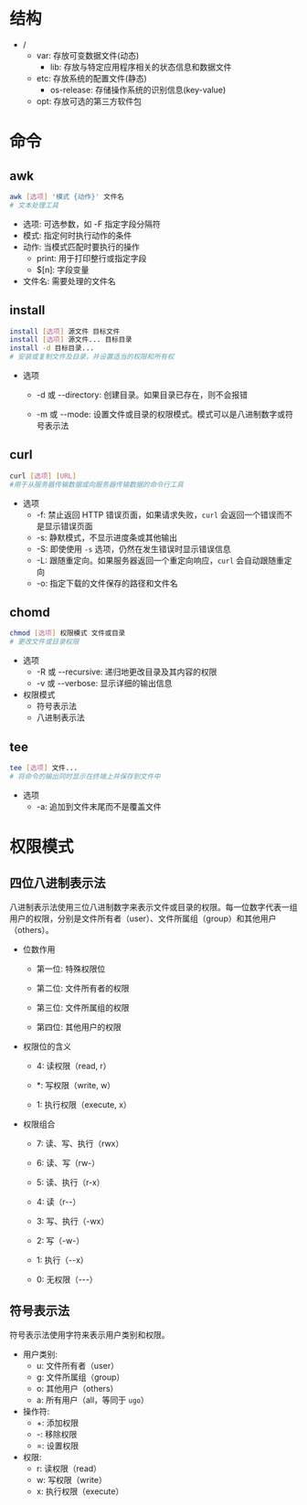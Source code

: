 # 结构

- /
  - var: 存放可变数据文件(动态)
    - lib: 存放与特定应用程序相关的状态信息和数据文件
  - etc: 存放系统的配置文件(静态)
    - os-release: 存储操作系统的识别信息(key-value)
  - opt: 存放可选的第三方软件包

# 命令

## awk

```bash
awk [选项] '模式 {动作}' 文件名
# 文本处理工具
```

- 选项: 可选参数，如 -F 指定字段分隔符
- 模式: 指定何时执行动作的条件
- 动作: 当模式匹配时要执行的操作
  - print: 用于打印整行或指定字段
  - $[n]: 字段变量
- 文件名: 需要处理的文件名

## install

```bash
install [选项] 源文件 目标文件
install [选项] 源文件... 目标目录
install -d 目标目录...
# 安装或复制文件及目录，并设置适当的权限和所有权
```

- 选项

  - -d 或 --directory: 创建目录。如果目录已存在，则不会报错

  - -m 或 --mode: 设置文件或目录的权限模式。模式可以是八进制数字或符号表示法

## curl

```bash
curl [选项] [URL]
#用于从服务器传输数据或向服务器传输数据的命令行工具
```

- 选项
  - -f: 禁止返回 HTTP 错误页面，如果请求失败，`curl` 会返回一个错误而不是显示错误页面
  - -s: 静默模式，不显示进度条或其他输出
  - -S: 即使使用 `-s` 选项，仍然在发生错误时显示错误信息
  - -L: 跟随重定向。如果服务器返回一个重定向响应，`curl` 会自动跟随重定向
  - -o: 指定下载的文件保存的路径和文件名

## chomd

```bash
chmod [选项] 权限模式 文件或目录
# 更改文件或目录权限
```

- 选项
  - -R 或 --recursive: 递归地更改目录及其内容的权限
  - -v 或 --verbose: 显示详细的输出信息
- 权限模式
  - 符号表示法
  - 八进制表示法

## tee

```bash
tee [选项] 文件...
# 将命令的输出同时显示在终端上并保存到文件中
```

- 选项
  - -a: 追加到文件末尾而不是覆盖文件

# 权限模式

##  四位八进制表示法

​	八进制表示法使用三位八进制数字来表示文件或目录的权限。每一位数字代表一组用户的权限，分别是文件所有者（user）、文件所属组（group）和其他用户（others）。

- 位数作用

  - 第一位: 特殊权限位

  - 第二位: 文件所有者的权限

  - 第三位: 文件所属组的权限

  - 第四位: 其他用户的权限

- 权限位的含义

  - 4: 读权限（read, r）

  - *: 写权限（write, w）

  - 1: 执行权限（execute, x）

- 权限组合

  - 7: 读、写、执行（rwx）

  - 6: 读、写（rw-）

  - 5: 读、执行（r-x）

  - 4: 读（r--）

  - 3: 写、执行（-wx）

  - 2: 写（-w-）

  - 1: 执行（--x）

  - 0: 无权限（---）

##  符号表示法

符号表示法使用字符来表示用户类别和权限。

- 用户类别: 
  - u: 文件所有者（user）
  - g: 文件所属组（group）
  - o: 其他用户（others）
  - a: 所有用户（all，等同于 `ugo`）
- 操作符: 
  - +: 添加权限
  - -: 移除权限
  - =: 设置权限
- 权限: 
  - r: 读权限（read）
  - w: 写权限（write）
  - x: 执行权限（execute）